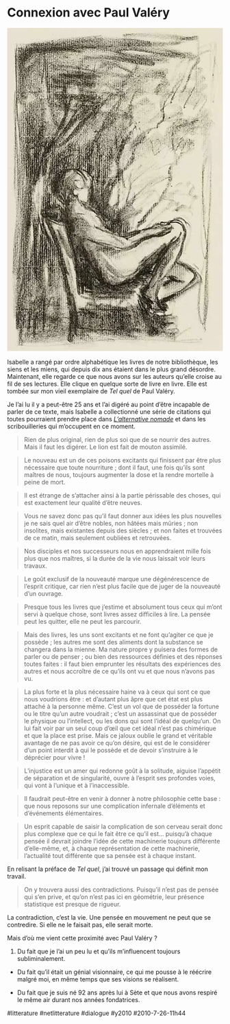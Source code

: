 # Connexion avec Paul Valéry

![](_i/valery.webp)

Isabelle a rangé par ordre alphabétique les livres de notre bibliothèque, les siens et les miens, qui depuis dix ans étaient dans le plus grand désordre. Maintenant, elle regarde ce que nous avons sur les auteurs qu’elle croise au fil de ses lectures. Elle clique en quelque sorte de livre en livre. Elle est tombée sur mon vieil exemplaire de *Tel quel* de Paul Valéry.

Je l’ai lu il y a peut-être 25 ans et l’ai digéré au point d’être incapable de parler de ce texte, mais Isabelle a collectionné une série de citations qui toutes pourraient prendre place dans *[L’alternative nomade](../../books/alternative-nomade.md)* et dans les scribouilleries qui m’occupent en ce moment.

> Rien de plus original, rien de plus soi que de se nourrir des autres. Mais il faut les digérer. Le lion est fait de mouton assimilé.

> Le nouveau est un de ces poisons excitants qui finissent par être plus nécessaire que toute nourriture ; dont il faut, une fois qu’ils sont maîtres de nous, toujours augmenter la dose et la rendre mortelle à peine de mort.

> Il est étrange de s’attacher ainsi à la partie périssable des choses, qui est exactement leur qualité d’être neuves.

> Vous ne savez donc pas qu’il faut donner aux idées les plus nouvelles je ne sais quel air d’être nobles, non hâtées mais mûries ; non insolites, mais existantes depuis des siècles ; et non faites et trouvées de ce matin, mais seulement oubliées et retrouvées.

> Nos disciples et nos successeurs nous en apprendraient mille fois plus que nos maîtres, si la durée de la vie nous laissait voir leurs travaux.

> Le goût exclusif de la nouveauté marque une dégénérescence de l’esprit critique, car rien n’est plus facile que de juger de la nouveauté d’un ouvrage.

> Presque tous les livres que j’estime et absolument tous ceux qui m’ont servi à quelque chose, sont livres assez difficiles à lire. La pensée peut les quitter, elle ne peut les parcourir.

> Mais des livres, les uns sont excitants et ne font qu’agiter ce que je possède ; les autres me sont des aliments dont la substance se changera dans la mienne. Ma nature propre y puisera des formes de parler ou de penser ; ou bien des ressources définies et des réponses toutes faites : il faut bien emprunter les résultats des expériences des autres et nous accroître de ce qu’ils ont vu et que nous n’avons pas vu.

> La plus forte et la plus nécessaire haine va à ceux qui sont ce que nous voudrions être : et d’autant plus âpre que cet état est plus attaché à la personne même. C’est un vol que de posséder la fortune ou le titre qu’un autre voudrait ; c’est un assassinat que de posséder le physique ou l’intellect, ou les dons qui sont l’idéal de quelqu’un. On lui fait voir par un seul coup d’œil que cet idéal n’est pas chimérique et que la place est prise. Mais ce jaloux oublie le grand et véritable avantage de ne pas avoir ce qu’on désire, qui est de le considérer d’un point interdit à qui le possède et de devoir s’instruire à le déprécier pour vivre !

> L’injustice est un amer qui redonne goût à la solitude, aiguise l’appétit de séparation et de singularité, ouvre à l’esprit ses profondes voies, qui vont à l’unique et à l’inaccessible.

> Il faudrait peut-être en venir à donner à notre philosophie cette base : que nous reposons sur une complication infernale d’éléments et d’événements élémentaires.

> Un esprit capable de saisir la complication de son cerveau serait donc plus complexe que ce qui le fait être ce qu’il est… puisqu’à chaque pensée il devrait joindre l’idée de cette machinerie toujours différente d’elle-même, et, à chaque représentation de cette machinerie, l’actualité tout différente que sa pensée est à chaque instant.

En relisant la préface de *Tel quel*, j’ai trouvé un passage qui définit mon travail.

> On y trouvera aussi des contradictions. Puisqu’il n’est pas de pensée qui s’en prive, et qu’on n’est pas ici en géométrie, leur présence statistique est presque de rigueur.

La contradiction, c’est la vie. Une pensée en mouvement ne peut que se contredire. Si elle ne le faisait pas, elle serait morte.

Mais d’où me vient cette proximité avec Paul Valéry ?

1. Du fait que je l’ai un peu lu et qu’ils m’influencent toujours subliminalement.

- Du fait qu’il était un génial visionnaire, ce qui me pousse à le réécrire malgré moi, en même temps que ses visions se réalisent.

- Du fait que je suis né 92 ans après lui à Sète et que nous avons respiré le même air durant nos années fondatrices.


#litterature #netlitterature #dialogue #y2010 #2010-7-26-11h44
